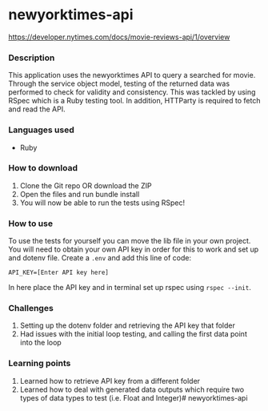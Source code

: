 # newyorktimes-api
https://developer.nytimes.com/docs/movie-reviews-api/1/overview

### Description
This application uses the newyorktimes API to query a searched for movie. Through the service object model, testing of the returned data was performed to check for validity and consistency. This was tackled by using RSpec which is a Ruby testing tool. In addition, HTTParty is required to fetch and read the API. 

### Languages used
* Ruby

### How to download
1. Clone the Git repo OR download the ZIP
2. Open the files and run bundle install 
3. You will now be able to run the tests using RSpec!

### How to use
To use the tests for yourself you can move the lib file in your own project. You will need to obtain your own API key in order for this to work and set up and dotenv file. Create a ```.env``` and add this line of code:
```
API_KEY=[Enter API key here]
```
In here place the API key and in terminal set up rspec using ```rspec --init```.

### Challenges 
1. Setting up the dotenv folder and retrieving the API key that folder
2. Had issues with the initial loop testing, and calling the first data point into the loop

### Learning points
1. Learned how to retrieve API key from a different folder
2. Learned how to deal with generated data outputs which require two types of data types to test (i.e. Float and Integer)# newyorktimes-api

